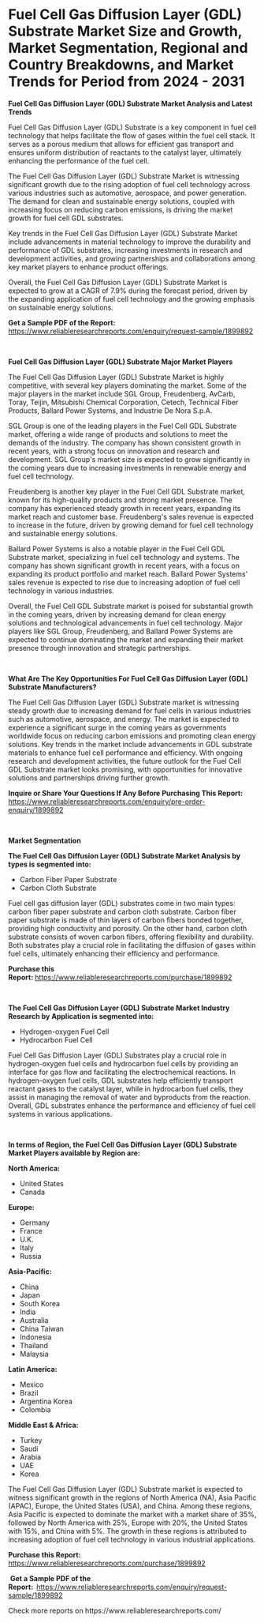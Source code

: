 <p><h1>Fuel Cell Gas Diffusion Layer (GDL) Substrate Market Size and Growth, Market Segmentation, Regional and Country Breakdowns, and Market Trends for Period from 2024 -  2031</h1></p><p><strong>Fuel Cell Gas Diffusion Layer (GDL) Substrate Market Analysis and Latest Trends</strong></p>
<p><p>Fuel Cell Gas Diffusion Layer (GDL) Substrate is a key component in fuel cell technology that helps facilitate the flow of gases within the fuel cell stack. It serves as a porous medium that allows for efficient gas transport and ensures uniform distribution of reactants to the catalyst layer, ultimately enhancing the performance of the fuel cell.</p><p>The Fuel Cell Gas Diffusion Layer (GDL) Substrate Market is witnessing significant growth due to the rising adoption of fuel cell technology across various industries such as automotive, aerospace, and power generation. The demand for clean and sustainable energy solutions, coupled with increasing focus on reducing carbon emissions, is driving the market growth for fuel cell GDL substrates.</p><p>Key trends in the Fuel Cell Gas Diffusion Layer (GDL) Substrate Market include advancements in material technology to improve the durability and performance of GDL substrates, increasing investments in research and development activities, and growing partnerships and collaborations among key market players to enhance product offerings.</p><p>Overall, the Fuel Cell Gas Diffusion Layer (GDL) Substrate Market is expected to grow at a CAGR of 7.9% during the forecast period, driven by the expanding application of fuel cell technology and the growing emphasis on sustainable energy solutions.</p></p>
<p><strong>Get a Sample PDF of the Report:&nbsp;</strong> <a href="https://www.reliableresearchreports.com/enquiry/request-sample/1899892">https://www.reliableresearchreports.com/enquiry/request-sample/1899892</a></p>
<p>&nbsp;</p>
<p><strong>Fuel Cell Gas Diffusion Layer (GDL) Substrate Major Market Players</strong></p>
<p><p>The Fuel Cell Gas Diffusion Layer (GDL) Substrate Market is highly competitive, with several key players dominating the market. Some of the major players in the market include SGL Group, Freudenberg, AvCarb, Toray, Teijin, Mitsubishi Chemical Corporation, Cetech, Technical Fiber Products, Ballard Power Systems, and Industrie De Nora S.p.A.</p><p>SGL Group is one of the leading players in the Fuel Cell GDL Substrate market, offering a wide range of products and solutions to meet the demands of the industry. The company has shown consistent growth in recent years, with a strong focus on innovation and research and development. SGL Group's market size is expected to grow significantly in the coming years due to increasing investments in renewable energy and fuel cell technology.</p><p>Freudenberg is another key player in the Fuel Cell GDL Substrate market, known for its high-quality products and strong market presence. The company has experienced steady growth in recent years, expanding its market reach and customer base. Freudenberg's sales revenue is expected to increase in the future, driven by growing demand for fuel cell technology and sustainable energy solutions.</p><p>Ballard Power Systems is also a notable player in the Fuel Cell GDL Substrate market, specializing in fuel cell technology and systems. The company has shown significant growth in recent years, with a focus on expanding its product portfolio and market reach. Ballard Power Systems' sales revenue is expected to rise due to increasing adoption of fuel cell technology in various industries.</p><p>Overall, the Fuel Cell GDL Substrate market is poised for substantial growth in the coming years, driven by increasing demand for clean energy solutions and technological advancements in fuel cell technology. Major players like SGL Group, Freudenberg, and Ballard Power Systems are expected to continue dominating the market and expanding their market presence through innovation and strategic partnerships.</p></p>
<p>&nbsp;</p>
<p><strong>What Are The Key Opportunities For Fuel Cell Gas Diffusion Layer (GDL) Substrate Manufacturers?</strong></p>
<p><p>The Fuel Cell Gas Diffusion Layer (GDL) Substrate market is witnessing steady growth due to increasing demand for fuel cells in various industries such as automotive, aerospace, and energy. The market is expected to experience a significant surge in the coming years as governments worldwide focus on reducing carbon emissions and promoting clean energy solutions. Key trends in the market include advancements in GDL substrate materials to enhance fuel cell performance and efficiency. With ongoing research and development activities, the future outlook for the Fuel Cell GDL Substrate market looks promising, with opportunities for innovative solutions and partnerships driving further growth.</p></p>
<p><strong>Inquire or Share Your Questions If Any Before Purchasing This Report:</strong> <a href="https://www.reliableresearchreports.com/enquiry/pre-order-enquiry/1899892">https://www.reliableresearchreports.com/enquiry/pre-order-enquiry/1899892</a></p>
<p>&nbsp;</p>
<p><strong>Market Segmentation</strong></p>
<p><strong>The Fuel Cell Gas Diffusion Layer (GDL) Substrate Market Analysis by types is segmented into:</strong></p>
<p><ul><li>Carbon Fiber Paper Substrate</li><li>Carbon Cloth Substrate</li></ul></p>
<p><p>Fuel cell gas diffusion layer (GDL) substrates come in two main types: carbon fiber paper substrate and carbon cloth substrate. Carbon fiber paper substrate is made of thin layers of carbon fibers bonded together, providing high conductivity and porosity. On the other hand, carbon cloth substrate consists of woven carbon fibers, offering flexibility and durability. Both substrates play a crucial role in facilitating the diffusion of gases within fuel cells, ultimately enhancing their efficiency and performance.</p></p>
<p><strong>Purchase this Report:&nbsp;</strong><a href="https://www.reliableresearchreports.com/purchase/1899892">https://www.reliableresearchreports.com/purchase/1899892</a></p>
<p>&nbsp;</p>
<p><strong>The Fuel Cell Gas Diffusion Layer (GDL) Substrate Market Industry Research by Application is segmented into:</strong></p>
<p><ul><li>Hydrogen-oxygen Fuel Cell</li><li>Hydrocarbon Fuel Cell</li></ul></p>
<p><p>Fuel Cell Gas Diffusion Layer (GDL) Substrates play a crucial role in hydrogen-oxygen fuel cells and hydrocarbon fuel cells by providing an interface for gas flow and facilitating the electrochemical reactions. In hydrogen-oxygen fuel cells, GDL substrates help efficiently transport reactant gases to the catalyst layer, while in hydrocarbon fuel cells, they assist in managing the removal of water and byproducts from the reaction. Overall, GDL substrates enhance the performance and efficiency of fuel cell systems in various applications.</p></p>
<p>&nbsp;</p>
<p><strong>In terms of Region, the Fuel Cell Gas Diffusion Layer (GDL) Substrate Market Players available by Region are:</strong></p>
<p>
    <p> <strong> North America: </strong>
        <ul>
            <li>United States</li>
            <li>Canada</li>
        </ul>
        </p> 
    <p> <strong> Europe: </strong>
        <ul>
            <li>Germany</li>
            <li>France</li>
            <li>U.K.</li>
            <li>Italy</li>
            <li>Russia</li>
        </ul>
        </p> 
    <p> <strong> Asia-Pacific: </strong>
        <ul>
            <li>China</li>
            <li>Japan</li>
            <li>South Korea</li>
            <li>India</li>
            <li>Australia</li>
            <li>China Taiwan</li>
            <li>Indonesia</li>
            <li>Thailand</li>
            <li>Malaysia</li>
        </ul>
        </p> 
    <p> <strong> Latin America: </strong>
        <ul>
            <li>Mexico</li>
            <li>Brazil</li>
            <li>Argentina Korea</li>
            <li>Colombia</li>
        </ul>
        </p> 
    <p> <strong> Middle East & Africa: </strong>
        <ul>
            <li>Turkey</li>
            <li>Saudi</li>
            <li>Arabia</li>
            <li>UAE</li>
            <li>Korea</li>
        </ul>
    </p>
    </p>
<p><p>The Fuel Cell Gas Diffusion Layer (GDL) Substrate market is expected to witness significant growth in the regions of North America (NA), Asia Pacific (APAC), Europe, the United States (USA), and China. Among these regions, Asia Pacific is expected to dominate the market with a market share of 35%, followed by North America with 25%, Europe with 20%, the United States with 15%, and China with 5%. The growth in these regions is attributed to increasing adoption of fuel cell technology in various industrial applications.</p></p>
<p><strong>Purchase this Report: </strong><a href="https://www.reliableresearchreports.com/purchase/1899892">https://www.reliableresearchreports.com/purchase/1899892</a></p>
<p>&nbsp;<strong>Get a Sample PDF of the Report:&nbsp;&nbsp;</strong><a href="https://www.reliableresearchreports.com/enquiry/request-sample/1899892">https://www.reliableresearchreports.com/enquiry/request-sample/1899892</a></p>
<p><strong></strong></p>
<p>Check more reports on https://www.reliableresearchreports.com/</p>